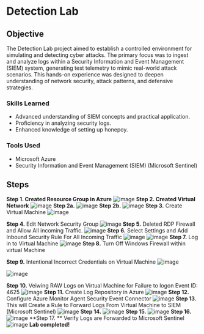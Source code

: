 # Detection Lab

## Objective


The Detection Lab project aimed to establish a controlled environment for simulating and detecting cyber attacks. The primary focus was to ingest and analyze logs within a Security Information and Event Management (SIEM) system, generating test telemetry to mimic real-world attack scenarios. This hands-on experience was designed to deepen understanding of network security, attack patterns, and defensive strategies.

### Skills Learned


- Advanced understanding of SIEM concepts and practical application.
- Proficiency in analyzing security logs.
- Enhanced knowledge of setting up honepoy.


### Tools Used


- Microsoft Azure
- Security Information and Event Management (SIEM) (Microsoft Sentinel)

  
## Steps


**Step 1. **Created Resource Group in Azure****
![image](https://github.com/user-attachments/assets/2cf69984-ce03-4ee3-9ce3-5fc5a2038984)
**Step 2. Created Virtual Network**
![image](https://github.com/user-attachments/assets/3ccb56c1-84eb-43aa-8cae-a37b25cfedc8)
**Step 2a.**
![image](https://github.com/user-attachments/assets/e3d186f8-33eb-4048-9574-15d846b2f9b3)
**Step 2b.**
![image](https://github.com/user-attachments/assets/e5cddb71-1c03-43d2-afea-1a68b750bc43)
**Step 3.** Create Virtual Machine
![image](https://github.com/user-attachments/assets/a5507dd0-4843-46ff-83aa-0797fad9e686)

**Step 4.** Edit Network Security Group
![image](https://github.com/user-attachments/assets/d0b517c1-c99f-4851-9255-9786b88ef420)
**Step 5.** Deleted RDP Firewall and Allow All incoming Traffic.
![image](https://github.com/user-attachments/assets/ebd81bd0-1386-4cba-879a-b8b5f87fdc0f)
**Step 6.** Select Settings and Add Inbound Security Rule For All Incoming Traffic
![image](https://github.com/user-attachments/assets/184522ac-517f-43fb-9252-fd4c4544f24a)
![image](https://github.com/user-attachments/assets/62916701-a132-4449-8bcb-2abd57bacf4e)
**Step 7.** Log in to Virtual Machine
![image](https://github.com/user-attachments/assets/482aff48-0fcb-47d3-9552-cab4a9845113)
**Step 8.** Turn Off Windows Firewall within virtual Machine

**Step 9.** Intentional Incorrect Credentials on Virtual Machine
![image](https://github.com/user-attachments/assets/1f72c9a1-444a-463c-906d-ea50e11a8479)

![image](https://github.com/user-attachments/assets/4b0bc9b5-cd4a-431f-8713-05b737d28914)

**Step 10.** Veiwing RAW Logs on Virtual Machine for Failure to logon Event ID: 4625
![image](https://github.com/user-attachments/assets/42989954-a35e-4147-b5b0-7daddbaf6c43)
**Step 11.** Create Log Repository in Azure
![image](https://github.com/user-attachments/assets/a42e2861-ca2d-452e-8779-3052685ec6ec)
**Step 12.** Configure Azure Monitor Agent Security Event Connector
![image](https://github.com/user-attachments/assets/b783c0be-705a-43fe-a6ce-a576ea4fe502)
**Step 13.** This will Create a Rule to Forward Logs From Virtual Machine to SIEM (Microsoft Sentinel)
![image](https://github.com/user-attachments/assets/87e3c7c4-aa52-4ece-91e1-92b738e5318e)
**Step 14.**
![image](https://github.com/user-attachments/assets/852aee64-7403-4a80-a49a-f78820fde688)
**Step 15.**
![image](https://github.com/user-attachments/assets/4a76aa3d-c085-4ee6-abdb-c8541cbe25e8)
**Step 16.**
![image](https://github.com/user-attachments/assets/3cc4d7ce-60bc-418d-8176-e2304b64b8a8)
**Step 17. ** Verify Logs are Forwarded to Microsoft Sentinel
![image](https://github.com/user-attachments/assets/da00c5c0-89b8-4db9-92a5-53b4faf94813)
**Lab completed!**





















